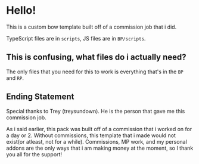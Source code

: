 # Hello!
This is a custom bow template built off of a commission job that i did.

TypeScript files are in ``scripts``, JS files are in ``BP/scripts``. 


## This is confusing, what files do i actually need?
The only files that you need for this to work is everything that's in the ``BP`` and ``RP``.

## Ending Statement
Special thanks to Trey (treysundown). He is the person that gave me this commission job.

As i said earlier, this pack was built off of a commission that i worked on for a day or 2.
Without commissions, this template that i made would not exist(or atleast, not for a while).
Commissions, MP work, and my personal addons are the only ways that i am making money at the moment, so I thank you all for the support!